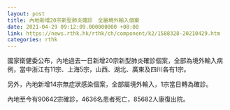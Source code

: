 ```yaml
---
layout: post
title: 內地新增20宗新型肺炎確診　全屬境外輸入個案
date: 2021-04-29 09:12:09.000000000 +08:00
link: https://news.rthk.hk/rthk/ch/component/k2/1588328-20210429.htm
categories: rthk
---
```


國家衛健委公布，內地過去一日新增20宗新型肺炎確診個案，全部為境外輸入病例，當中浙江有11宗、上海5宗，山西、湖北、廣東及四川各有1宗。

另外，內地新增14宗無症狀感染個案，全部屬境外輸入，1宗當日轉為確診。

內地至今有90642宗確診，4636名患者死亡，85682人康復出院。
